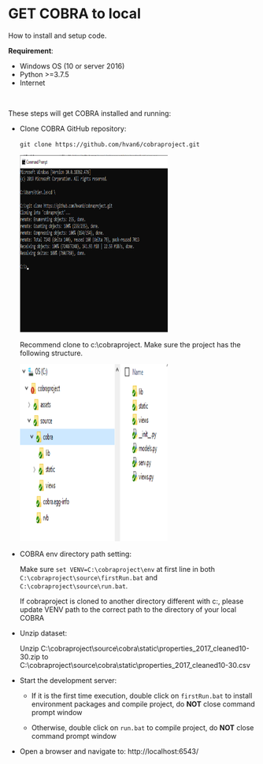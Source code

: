 # GET COBRA to local
How to install and setup code.


**Requirement**:
* Windows OS (10 or server 2016)
* Python >=3.7.5
* Internet

​

These steps will get COBRA installed and running:
​
* Clone COBRA GitHub repository:
​

  `git clone https://github.com/hvan6/cobraproject.git`  

  <img width="300" src="./assets/imgs/gitclone.png" alt="COBRA project clone" width="480" height="360">

  Recommend clone to c:\cobraproject. Make sure the project has the following structure.  

  <img width="300" src="./assets/imgs/structure.png" alt="COBRA project folder structure" width="480" height="360">

* COBRA env directory path setting:

	Make sure `set VENV=C:\cobraproject\env` at first line in both `C:\cobraproject\source\firstRun.bat` and `C:\cobraproject\source\run.bat`.

  If cobraproject is cloned to another directory different with c:\, please update VENV path to the correct path to the directory of your local COBRA
​
* Unzip dataset:

  Unzip C:\cobraproject\source\cobra\static\properties_2017_cleaned10-30.zip to C:\cobraproject\source\cobra\static\properties_2017_cleaned10-30.csv

* Start the development server:
​
  * If it is the first time execution, double click on `firstRun.bat` to install environment packages and compile project, do **NOT** close command prompt window

  * Otherwise, double click on `run.bat` to compile project, do **NOT** close command prompt window
​
* Open a browser and navigate to: http://localhost:6543/
